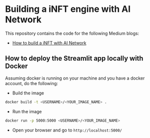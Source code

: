 # Building a iNFT engine with AI Network
This repository contains the code for the following Medium blogs:
- [How to build a iNFT with AI Network](https://ainetwork.ai)


## How to deploy the Streamlit app locally with Docker ##
Assuming docker is running on your machine and you have a docker account, do the following:
- Build the image

``` bash
docker build -t <USERNAME>/<YOUR_IMAGE_NAME> .
```

- Run the image

``` bash
docker run -p 5000:5000 <USERNAME>/<YOUR_IMAGE_NAME>
```

- Open your browser and go to `http://localhost:5000/`
